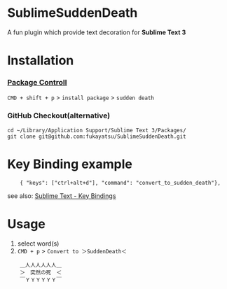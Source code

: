 SublimeSuddenDeath
==================

A fun plugin which provide text decoration for **Sublime Text 3**

# Installation

### [Package Controll](https://sublime.wbond.net/installation)
`CMD + shift + p` > `install package` > `sudden death`

### GitHub Checkout(alternative)
```
cd ~/Library/Application Support/Sublime Text 3/Packages/
git clone git@github.com:fukayatsu/SublimeSuddenDeath.git
```

# Key Binding example
```
    { "keys": ["ctrl+alt+d"], "command": "convert_to_sudden_death"},
```

see also: [Sublime Text - Key Bindings](http://www.sublimetext.com/docs/key-bindings)

# Usage
1. select word(s)
2. `CMD + p` > `Convert to ＞SuddenDeath＜`

```
    ＿人人人人人人＿
    ＞　突然の死　＜
    ￣ＹＹＹＹＹＹ￣
```
